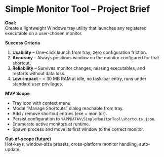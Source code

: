 # Simple Monitor Tool – Project Brief

**Goal:**  
Create a lightweight Windows tray utility that launches any registered executable on a user-chosen monitor.

**Success Criteria**

1. **Usability** – One–click launch from tray; zero configuration friction.
2. **Accuracy** – Always positions window on the monitor configured for that shortcut.
3. **Reliability** – Survives monitor changes, missing executables, and restarts without data loss.
4. **Low-impact** – < 30 MB RAM at idle, no task-bar entry, runs under standard user privileges.

**MVP Scope**

* Tray icon with context menu.
* Modal “Manage Shortcuts” dialog reachable from tray.
* Add / remove shortcut entries (exe + monitor).
* Persist configuration to `%APPDATA%\SimpleMonitorTool\shortcuts.json`.
* Enumerate active monitors at runtime.
* Spawn process and move its first window to the correct monitor.

**Out-of-scope (future)**  
Hot-keys, window-size presets, cross-platform monitor handling, auto-update.
